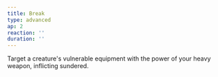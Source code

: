 ```yaml
---
title: Break
type: advanced
ap: 2
reaction: ''
duration: ''
---
```

Target a creature's vulnerable equipment with the power of your heavy weapon, inflicting sundered.

